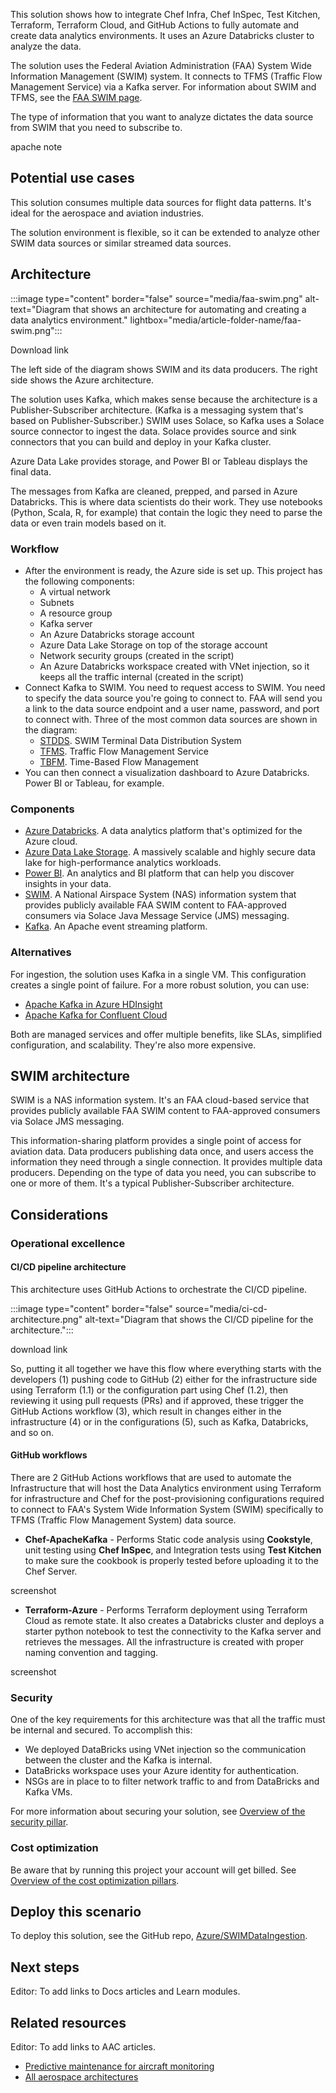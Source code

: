 This solution shows how to integrate Chef Infra, Chef InSpec, Test Kitchen, Terraform, Terraform Cloud, and GitHub Actions to fully automate and create data analytics environments. It uses an Azure Databricks cluster to analyze the data.

The solution uses the Federal Aviation Administration (FAA) System Wide Information Management (SWIM) system. It connects to TFMS (Traffic Flow Management Service) via a Kafka server. For information about SWIM and TFMS, see the [FAA SWIM page](https://www.faa.gov/air_traffic/technology/swim). 

The type of information that you want to analyze dictates the data source from SWIM that you need to subscribe to.

apache note 

## Potential use cases
This solution consumes multiple data sources for flight data patterns. It's ideal for the aerospace and aviation industries.

The solution environment is flexible, so it can be extended to analyze other SWIM data sources or similar streamed data sources. 

## Architecture

:::image type="content" border="false" source="media/faa-swim.png" alt-text="Diagram that shows an architecture for automating and creating a data analytics environment." lightbox="media/article-folder-name/faa-swim.png"::: 

Download link 

The left side of the diagram shows SWIM and its data producers. The right side shows the Azure architecture.

The solution uses Kafka, which makes sense because the architecture is a Publisher-Subscriber architecture. (Kafka is a messaging system that's based on Publisher-Subscriber.) SWIM uses Solace, so Kafka uses a Solace source connector to ingest the data. Solace provides source and sink connectors that you can build and deploy in your Kafka cluster.

Azure Data Lake provides storage, and Power BI or Tableau displays the final data.

The messages from Kafka are cleaned, prepped, and parsed in Azure Databricks. This is where data scientists do their work. They use notebooks (Python, Scala, R, for example) that contain the logic they need to parse the data or even train models based on it.

### Workflow

- After the environment is ready, the Azure side is set up. This project has the following components:
   - A virtual network
   - Subnets 
   - A resource group
   - Kafka server
   - An Azure Databricks storage account  
   - Azure Data Lake Storage on top of the storage account
   - Network security groups (created in the script)
   - An Azure Databricks workspace created with VNet injection, so it keeps all the traffic internal (created in the script)
- Connect Kafka to SWIM. You need to request access to SWIM. You need to specify the data source you're going to connect to. FAA will send you a link to the data source endpoint and a user name, password, and port to connect with. Three of the most common data sources are shown in the diagram:
   - [STDDS](https://www.faa.gov/air_traffic/technology/swim/stdds). SWIM Terminal Data Distribution System
   - [TFMS](https://aviationsystems.arc.nasa.gov/atd2-industry-workshop/fuser/TFMS_85328087.html). Traffic Flow Management Service
   - [TBFM](https://www.faa.gov/air_traffic/publications/atpubs/foa_html/chap18_section_25.html). Time-Based Flow Management
- You can then connect a visualization dashboard to Azure Databricks. Power BI or Tableau, for example.
 
### Components

- [Azure Databricks](https://azure.microsoft.com/services/databricks). A data analytics platform that's optimized for the Azure cloud. 
- [Azure Data Lake Storage](https://azure.microsoft.com/services/storage/data-lake-storage). A massively scalable and highly secure data lake for high-performance analytics workloads.
- [Power BI](https://powerbi.microsoft.com). An analytics and BI platform that can help you discover insights in your data. 
- [SWIM](https://www.faa.gov/air_traffic/technology/swim). A National Airspace System (NAS) information system that provides publicly available FAA SWIM content to FAA-approved consumers via Solace Java Message Service (JMS) messaging.
- [Kafka](https://kafka.apache.org). An Apache event streaming platform. 

### Alternatives

For ingestion, the solution uses Kafka in a single VM. This configuration creates a single point of failure. For a more robust solution, you can use:
- [Apache Kafka in Azure HDInsight](/azure/hdinsight/kafka/apache-kafka-introduction)
- [Apache Kafka for Confluent Cloud](/azure/partner-solutions/apache-kafka-confluent-cloud/overview)

Both are managed services and offer multiple benefits, like SLAs, simplified configuration, and scalability. They're also more expensive.

## SWIM architecture

SWIM is a NAS information system. It's an FAA cloud-based service that provides publicly available FAA SWIM content to FAA-approved consumers via Solace JMS messaging. 

 This information-sharing platform provides a single point of access for aviation data. Data producers publishing data once, and users access the information they need through a single connection. It provides multiple data producers. Depending on the type of data you need, you can subscribe to one or more of them. It's a typical Publisher-Subscriber architecture. 

## Considerations

### Operational excellence

#### CI/CD pipeline architecture

This architecture uses GitHub Actions to orchestrate the CI/CD pipeline.

:::image type="content" border="false" source="media/ci-cd-architecture.png" alt-text="Diagram that shows the CI/CD pipeline for the architecture.":::

download link 

So, putting it all together we have this flow where everything starts with the developers (1) pushing code to GitHub (2) either for the infrastructure side using Terraform (1.1) or the configuration part using Chef (1.2), then reviewing it using pull requests (PRs) and if approved, these trigger the GitHub Actions workflow (3), which result in changes either in the infrastructure (4) or in the configurations (5), such as Kafka, Databricks, and so on.

#### GitHub workflows

There are 2 GitHub Actions workflows that are used to automate the Infrastructure that will host the Data Analytics environment using Terraform for infrastructure and Chef for the post-provisioning configurations required to connect to FAA's System Wide Information System (SWIM) specifically to TFMS (Traffic Flow Management System) data source.
- **Chef-ApacheKafka** - Performs Static code analysis using **Cookstyle**, unit testing using **Chef InSpec**, and Integration tests using **Test Kitchen** to make sure the cookbook is properly tested before uploading it to the Chef Server.

screenshot 

- **Terraform-Azure** - Performs Terraform deployment using Terraform Cloud as remote state. It also creates a Databricks cluster and deploys a starter python notebook to test the connectivity to the Kafka server and retrieves the messages. All the infrastructure is created with proper naming convention and tagging.

screenshot 

### Security 

One of the key requirements for this architecture was that all the traffic must be internal and secured. To accomplish this:
- We deployed DataBricks using VNet injection so the communication between the cluster and the Kafka is internal.
- DataBricks workspace uses your Azure identity for authentication.
- NSGs are in place to to filter network traffic to and from DataBricks and Kafka VMs.
 
For more information about securing your solution, see [Overview of the security pillar](/azure/architecture/framework/security/overview).

### Cost optimization

Be aware that by running this project your account will get billed. See [Overview of the cost optimization pillars](/azure/architecture/framework/cost/overview).

## Deploy this scenario

To deploy this solution, see the GitHub repo, [Azure/SWIMDataIngestion](https://github.com/Azure/SWIMDataIngestion).

## Next steps
Editor: To add links to Docs articles and Learn modules.

## Related resources
Editor: To add links to AAC articles.
- [Predictive maintenance for aircraft monitoring](/azure/architecture/solution-ideas/articles/predictive-maintenance)
- [All aerospace architectures](/azure/architecture/browse/?terms=aircraft)

